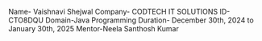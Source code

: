 Name- Vaishnavi Shejwal
Company- CODTECH IT SOLUTIONS
ID- CTO8DQU
Domain-Java Programming
Duration- December 30th, 2024 to January 30th, 2025
Mentor-Neela Santhosh Kumar
